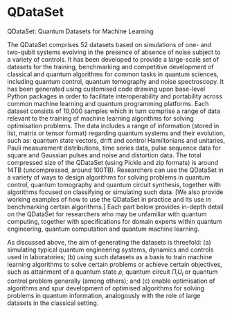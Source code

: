 # QDataSet
QDataSet: Quantum Datasets for Machine Learning


The QDataSet comprises 52 datasets based on simulations of one- and two-qubit systems evolving in the presence of absence of noise subject to a variety of controls. It has been developed to provide a large-scale set of datasets for the training, benchmarking and competitive development of classical and quantum algorithms for common tasks in quantum sciences, including quantum control, quantum tomography and noise spectroscopy. It has been generated using customised code drawing upon base-level Python packages in order to facilitate interoperability and portability across common machine learning and quantum programming platforms. Each dataset consists of 10,000 samples which in turn comprise a range of data relevant to the training of machine learning algorithms for solving optimisation problems. The data includes a range of information (stored in list, matrix or tensor format) regarding quantum systems and their evolution, such as: quantum state vectors, drift and control Hamiltonians and unitaries, Pauli measurement distributions, time series data, pulse sequence data for square and Gaussian pulses and noise and distortion data. The total compressed size of the QDataSet (using Pickle and zip formats) is around 14TB (uncompressed, around 100TB). Researchers can use the QDataSet in a variety of ways to design algorithms for solving problems in quantum control, quantum tomography and quantum circuit synthesis, together with algorithms focused on classifying or simulating such data. [We also provide working examples of how to use the QDataSet in practice and its use in benchmarking certain algorithms.] Each part below provides in-depth detail on the QDataSet for researchers who may be unfamiliar with quantum computing, together with specifications for domain experts within quantum engineering, quantum computation and quantum machine learning.
 
As discussed above, the aim of generating the datasets is threefold: (a) simulating typical quantum engineering systems, dynamics and controls used in laboratories; (b) using such datasets as a basis to train machine learning algorithms to solve certain problems or achieve certain objectives, such as attainment of a quantum state $\rho$, quantum circuit $\Pi_i U_i$ or quantum control problem generally (among others); and (c) enable optimisation of algorithms and spur development of optimised algorithms for solving problems in quantum information, analogously with the role of large datasets in the classical setting.
